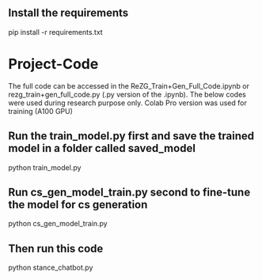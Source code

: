 ## Install the requirements
pip install -r requirements.txt

# Project-Code
The full code can be accessed in the ReZG_Train+Gen_Full_Code.ipynb or rezg_train+gen_full_code.py (.py version of the .ipynb). The below codes were used during research purpose only.
Colab Pro version was used for training (A100 GPU)

## Run the train_model.py first and save the trained model in a folder called saved_model
python train_model.py

## Run cs_gen_model_train.py second to fine-tune the model for cs generation
python cs_gen_model_train.py

## Then run this code
python stance_chatbot.py
